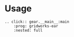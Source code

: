 # Usage

```{eval-rst}
.. click:: gear.__main__:main
    :prog: gridworks-ear
    :nested: full
```
